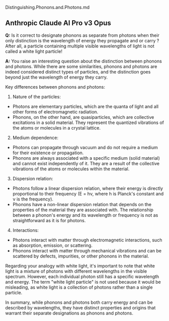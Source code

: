 Distinguishing.Phonons.and.Photons.md

## Anthropic Claude AI Pro v3 Opus 

**Q:** Is it correct to designate phonons as separate from photons when their only distinction is the wavelength of energy they propagate and or carry ? After all, a particle containing multiple visible wavelengths of light is not called a white light particle!​​​​​​​​​​​​​​​​

**A:** You raise an interesting question about the distinction between phonons and photons. While there are some similarities, phonons and photons are indeed considered distinct types of particles, and the distinction goes beyond just the wavelength of energy they carry.

Key differences between phonons and photons:

1. Nature of the particles:
- Photons are elementary particles, which are the quanta of light and all other forms of electromagnetic radiation.
- Phonons, on the other hand, are quasiparticles, which are collective excitations in a solid material. They represent the quantized vibrations of the atoms or molecules in a crystal lattice.

2. Medium dependence:
- Photons can propagate through vacuum and do not require a medium for their existence or propagation.
- Phonons are always associated with a specific medium (solid material) and cannot exist independently of it. They are a result of the collective vibrations of the atoms or molecules within the material.

3. Dispersion relation:
- Photons follow a linear dispersion relation, where their energy is directly proportional to their frequency (E = hν, where h is Planck's constant and ν is the frequency).
- Phonons have a non-linear dispersion relation that depends on the properties of the material they are associated with. The relationship between a phonon's energy and its wavelength or frequency is not as straightforward as it is for photons.

4. Interactions:
- Photons interact with matter through electromagnetic interactions, such as absorption, emission, or scattering.
- Phonons interact with matter through mechanical vibrations and can be scattered by defects, impurities, or other phonons in the material.

Regarding your analogy with white light, it's important to note that white light is a mixture of photons with different wavelengths in the visible spectrum. However, each individual photon still has a specific wavelength and energy. The term "white light particle" is not used because it would be misleading, as white light is a collection of photons rather than a single particle.

In summary, while phonons and photons both carry energy and can be described by wavelengths, they have distinct properties and origins that warrant their separate designations as phonons and photons.​​​​​​​​​​​​​​​​
